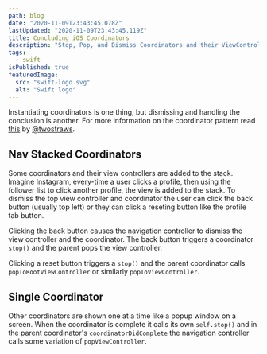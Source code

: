 ```yaml
---
path: blog
date: "2020-11-09T23:43:45.078Z"
lastUpdated: "2020-11-09T23:43:45.119Z"
title: Concluding iOS Coordinators
description: "Stop, Pop, and Dismiss Coordinators and their ViewControllers"
tags:
  - swift
isPublished: true
featuredImage:
  src: "swift-logo.svg"
  alt: "Swift logo"
---
```


Instantiating coordinators is one thing, but dismissing and handling the conclusion is another. For more information on the coordinator pattern read [this](https://www.hackingwithswift.com/articles/71/how-to-use-the-coordinator-pattern-in-ios-apps) by [@twostraws](https://twitter.com/twostraws?s=20).

## Nav Stacked Coordinators

Some coordinators and their view controllers are added to the stack. Imagine Instagram, every-time a user clicks a profile, then using the follower list to click another profile, the view is added to the stack. To dismiss the top view controller and coordinator the user can click the back button (usually top left) or they can click a reseting button like the profile tab button.

Clicking the back button causes the navigation controller to dismiss the view controller and the coordinator. The back button triggers a coordinator `stop()` and the parent pops the view controller.

Clicking a reset button triggers a `stop()` and the parent coordinator calls `popToRootViewController` or similarly `popToViewController`.

## Single Coordinator

Other coordinators are shown one at a time like a popup window on a screen. When the coordinator is complete it calls its own `self.stop()` and in the parent coordinator's `coordinatorDidComplete` the navigation controller calls some variation of `popViewController`.
